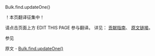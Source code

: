  Bulk.find.updateOne()

 ！本页翻译征集中！

请点击页面上方 EDIT THIS PAGE 参与翻译。
详见：
[贡献指南]( https://github.com/whaleal/MongoDB-Manual-zh/blob/master/CONTRIBUTING.md )、
[原文链接](  https://docs.mongodb.com/manual/reference/method/Bulk.find.updateOne/  )。

 参见

原文 - [Bulk.find.updateOne()]( https://docs.mongodb.com/manual/reference/method/Bulk.find.updateOne/ )

